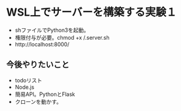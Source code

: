 # WSL上でサーバーを構築する実験１
* shファイルでPython3を起動。
* 権限付与が必要。chmod +x /.server.sh
* http://localhost:8000/

## 今後やりたいこと
* todoリスト
* Node.js
* 簡易API。PythonとFlask
* クローンを動かす。

